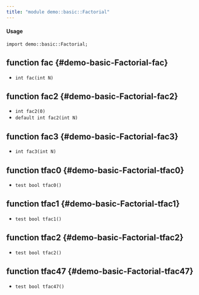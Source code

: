 ```yaml
---
title: "module demo::basic::Factorial"
---
```


#### Usage

`import demo::basic::Factorial;`


## function fac {#demo-basic-Factorial-fac}

* ``int fac(int N)``

## function fac2 {#demo-basic-Factorial-fac2}

* ``int fac2(0)``
* ``default int fac2(int N)``

## function fac3 {#demo-basic-Factorial-fac3}

* ``int fac3(int N)``

## function tfac0 {#demo-basic-Factorial-tfac0}

* ``test bool tfac0()``

## function tfac1 {#demo-basic-Factorial-tfac1}

* ``test bool tfac1()``

## function tfac2 {#demo-basic-Factorial-tfac2}

* ``test bool tfac2()``

## function tfac47 {#demo-basic-Factorial-tfac47}

* ``test bool tfac47()``

